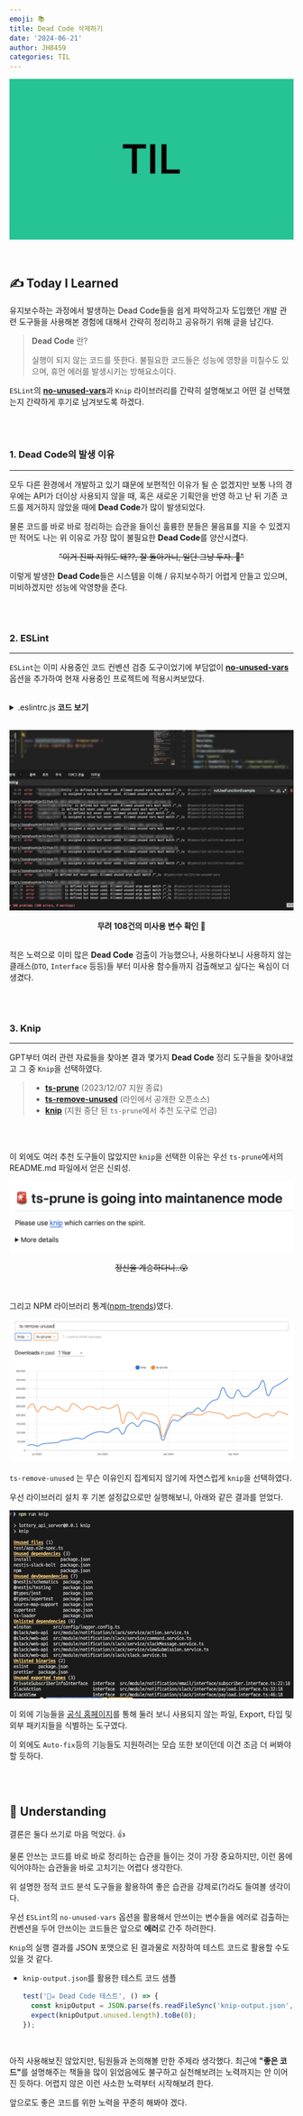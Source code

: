 ```yaml
---
emoji: 📚
title: Dead Code 삭제하기
date: '2024-06-21'
author: JH8459
categories: TIL
---
```


![github-blog.png](../../assets/common/TIL.jpeg)

<br>

## ✍️ **T**oday **I** **L**earned

유지보수하는 과정에서 발생하는 Dead Code들을 쉽게 파악하고자 도입했던 개발 관련 도구들을 사용해본 경험에 대해서 간략히 정리하고 공유하기 위해 글을 남긴다.

> **Dead Code** 란?
>
> 실행이 되지 않는 코드를 뜻한다. 불필요한 코드들은 성능에 영향을 미칠수도 있으며, 휴먼 에러를 발생시키는 방해요소이다.

`ESLint`의 <strong><a href="https://typescript-eslint.io/rules/no-unused-vars/" target="_blank">no-unused-vars</a></strong>과 `Knip` 라이브러리를 간략히 설명해보고 어떤 걸 선택했는지 간략하게 후기로 남겨보도록 하겠다.

<br>
<br>

### 1. Dead Code의 발생 이유

---

모두 다른 환경에서 개발하고 있기 떄문에 보편적인 이유가 될 순 없겠지만 보통 나의 경우에는 API가 더이상 사용되지 않을 때, 혹은 새로운 기획안을 반영 하고 난 뒤 기존 코드를 제거하지 않았을 때에 <strong>Dead Code</strong>가 많이 발생되었다.

물론 코드를 바로 바로 정리하는 습관을 들이신 훌륭한 분들은 물음표를 지을 수 있겠지만 적어도 나는 위 이유로 가장 많이 불필요한 <strong>Dead Code</strong>를 양산시켰다.

 <p align = "center"><del>"이거 진짜 지워도 돼??, 잘 돌아가니, 일단 그냥 두자. 🥲"</del></p>

이렇게 발생한 <strong>Dead Code</strong>들은 시스템을 이해 / 유지보수하기 어렵게 만들고 있으며, 미비하겠지만 성능에 악영향을 준다.

<br>
<br>

### 2. ESLint

---

`ESLint`는 이미 사용중인 코드 컨벤션 검증 도구이었기에 부담없이 <strong><a href="https://typescript-eslint.io/rules/no-unused-vars/" target="_blank">no-unused-vars</a></strong> 옵션을 추가하여 현재 사용중인 프로젝트에 적용시켜보았다.

<br>
<details>
<summary>.eslintrc.js<strong> 코드 보기</strong></summary>

``` javascript
{
  "rules": {
    "@typescript-eslint/no-unused-vars": [
      "error",
      {
        "args": "all",
        "argsIgnorePattern": "^_",
        "caughtErrors": "all",
        "caughtErrorsIgnorePattern": "^_",
        "destructuredArrayIgnorePattern": "^_",
        "varsIgnorePattern": "^_",
        "ignoreRestSiblings": true
      }
    ]
  }
}
```
</details>

<br>

![eslint.png](eslint.png)
<center><strong>무려 108건의 미사용 변수 확인 🥲</strong></center><br>

적은 노력으로 이미 많은 <strong>Dead Code</strong> 검출이 가능했으나, 사용하다보니 사용하지 않는 클래스(`DTO`, `Interface` 등등)들 부터 미사용 함수들까지 검출해보고 싶다는 욕심이 더 생겼다.

<br>
<br>

### 3. Knip

---

GPT부터 여러 관련 자료들을 찾아본 결과 몇가지 <strong>Dead Code</strong> 정리 도구들을 찾아내었고 그 중 `Knip`을 선택하였다.

> - <a href="https://github.com/nadeesha/ts-prune" target="_blank"><strong>ts-prune</strong></a> (2023/12/07 지원 종료)
> - <a href="https://github.com/line/ts-remove-unused" target="_blank"><strong>ts-remove-unused</strong></a> (라인에서 공개한 오픈소스)
> - <a href="https://github.com/line/ts-remove-unused" target="_blank"><strong>knip</strong></a> (지원 중단 된 `ts-prune`에서 추천 도구로 언급)
  
<br>
<br>

이 외에도 여러 추천 도구들이 많았지만 `knip`을 선택한 이유는 우선 `ts-prune`에서의 README.md 파일에서 얻은 신뢰성.

![ts-prune.png](ts-prune.png)
<center><del>정신을 계승하다니..😮</del></center><br><br>

그리고 NPM 라이브러리 통계(<a href="https://npmtrends.com/" target="_blank">npm-trends</a>)였다.

![npm_trends.png](npm_trends.png) <br>

`ts-remove-unused` 는 무슨 이유인지 집계되지 않기에 자연스럽게 `knip`을 선택하였다.

우선 라이브러리 설치 후 기본 설정값으로만 실행해보니, 아래와 같은 결과를 얻었다.

![knip.png](knip.png)

이 외에 기능들을 <a href="https://knip.dev/" target="_blank">공식 홈페이지</a>를 통해 둘러 보니 사용되지 않는 파일, Export, 타입 및 외부 패키지들을 식별하는 도구였다.

이 외에도 `Auto-fix`등의 기능들도 지원하려는 모습 또한 보이던데 이건 조금 더 써봐야 할 듯하다.

<br>
<br>

## 🤔 Understanding

결론은 둘다 쓰기로 마음 먹었다. 👍

물론 안쓰는 코드를 바로 바로 정리하는 습관을 들이는 것이 가장 중요하지만, 이런 몸에 익어야하는 습관들을 바로 고치기는 어렵다 생각한다.

위 설명한 정적 코드 분석 도구들을 활용하여 좋은 습관을 강제로(?)라도 들여볼 생각이다.

우선 `ESLint`의 `no-unused-vars` 옵션을 활용해서 안쓰이는 변수들을 에러로 검출하는 컨벤션을 두어 안쓰이는 코드들은 앞으로 <strong>에러</strong>로 간주 하려한다.

`Knip`의 실행 결과를 JSON 포맷으로 된 결과물로 저장하여 테스트 코드로 활용할 수도 있을 것 같다.

- `knip-output.json`를 활용한 테스트 코드 샘플

  ``` typescript
  test('🏴‍☠️ Dead Code 테스트', () => {
    const knipOutput = JSON.parse(fs.readFileSync('knip-output.json', 'utf-8'));
    expect(knipOutput.unused.length).toBe(0);
  });
  ```
<br>

아직 사용해보진 않았지만, 팀원들과 논의해볼 만한 주제라 생각했다. 최근에 <strong>"좋은 코드"</strong>를 설명해주는 책들을 많이 읽었음에도 불구하고 실천해보려는 노력까지는 안 이어진 듯하다. 어렵지 않은 이런 사소한 노력부터 시작해보려 한다.

앞으로도 좋은 코드를 위한 노력을 꾸준히 해봐야 겠다.


<br>
<br>

